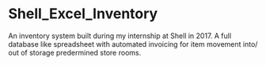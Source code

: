 # Shell_Excel_Inventory

An inventory system built during my internship at Shell in 2017. A full database like spreadsheet with automated invoicing for item movement into/ out of storage predermined store rooms.
